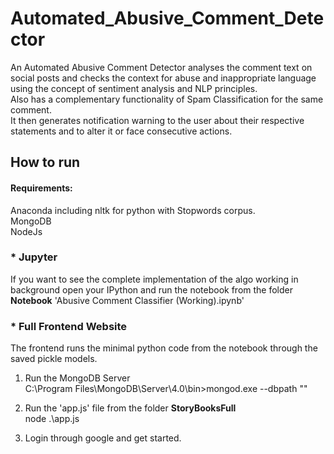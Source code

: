 # Automated_Abusive_Comment_Detector  

An Automated Abusive Comment Detector analyses the comment text on social posts and checks the context for abuse and inappropriate language using the concept of sentiment analysis and NLP principles.  
Also has a complementary functionality of Spam Classification for the same comment.  
It then generates notification warning to the user about their respective statements and to alter it or
face consecutive actions.  



## How to run  
#### Requirements:  
Anaconda including nltk for python with Stopwords corpus.  
MongoDB  
NodeJs  

### * Jupyter  
If you want to see the complete implementation of the algo working in background open your IPython and run the notebook from the folder **Notebook** 'Abusive Comment Classifier (Working).ipynb'

### * Full Frontend Website  
The frontend runs the minimal python code from the notebook through the saved pickle models.  

1) Run the MongoDB Server  
C:\Program Files\MongoDB\Server\4.0\bin>mongod.exe --dbpath "<DATABASE PATH>"  

2) Run the 'app.js' file from the folder **StoryBooksFull**  
node .\app.js     

3) Login through google and get started.  
